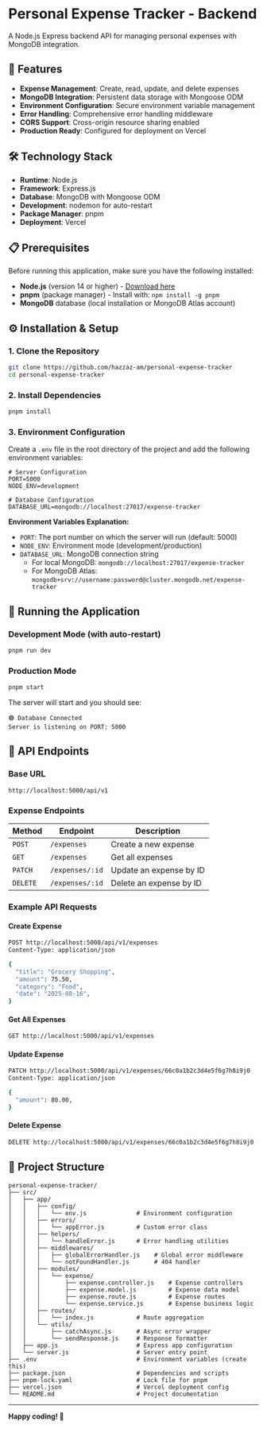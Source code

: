 # Personal Expense Tracker - Backend

A Node.js Express backend API for managing personal expenses with MongoDB integration.

## 🚀 Features

- **Expense Management**: Create, read, update, and delete expenses
- **MongoDB Integration**: Persistent data storage with Mongoose ODM
- **Environment Configuration**: Secure environment variable management
- **Error Handling**: Comprehensive error handling middleware
- **CORS Support**: Cross-origin resource sharing enabled
- **Production Ready**: Configured for deployment on Vercel

## 🛠️ Technology Stack

- **Runtime**: Node.js
- **Framework**: Express.js
- **Database**: MongoDB with Mongoose ODM
- **Development**: nodemon for auto-restart
- **Package Manager**: pnpm
- **Deployment**: Vercel

## 📋 Prerequisites

Before running this application, make sure you have the following installed:

- **Node.js** (version 14 or higher) - [Download here](https://nodejs.org/)
- **pnpm** (package manager) - Install with: `npm install -g pnpm`
- **MongoDB** database (local installation or MongoDB Atlas account)

## ⚙️ Installation & Setup

### 1. Clone the Repository

```bash
git clone https://github.com/hazzaz-am/personal-expense-tracker
cd personal-expense-tracker
```

### 2. Install Dependencies

```bash
pnpm install
```

### 3. Environment Configuration

Create a `.env` file in the root directory of the project and add the following environment variables:

```env
# Server Configuration
PORT=5000
NODE_ENV=development

# Database Configuration
DATABASE_URL=mongodb://localhost:27017/expense-tracker
```

**Environment Variables Explanation:**

- `PORT`: The port number on which the server will run (default: 5000)
- `NODE_ENV`: Environment mode (development/production)
- `DATABASE_URL`: MongoDB connection string
  - For local MongoDB: `mongodb://localhost:27017/expense-tracker`
  - For MongoDB Atlas: `mongodb+srv://username:password@cluster.mongodb.net/expense-tracker`


## 🚀 Running the Application

### Development Mode (with auto-restart)

```bash
pnpm run dev
```

### Production Mode

```bash
pnpm start
```

The server will start and you should see:

```
🟢 Database Connected
Server is listening on PORT: 5000
```

## 📡 API Endpoints

### Base URL

```
http://localhost:5000/api/v1
```

### Expense Endpoints

| Method   | Endpoint        | Description             |
| -------- | --------------- | ----------------------- |
| `POST`   | `/expenses`     | Create a new expense    |
| `GET`    | `/expenses`     | Get all expenses        |
| `PATCH`  | `/expenses/:id` | Update an expense by ID |
| `DELETE` | `/expenses/:id` | Delete an expense by ID |

### Example API Requests

#### Create Expense

```bash
POST http://localhost:5000/api/v1/expenses
Content-Type: application/json

{
  "title": "Grocery Shopping",
  "amount": 75.50,
  "category": "Food",
  "date": "2025-08-16",
}
```

#### Get All Expenses

```bash
GET http://localhost:5000/api/v1/expenses
```

#### Update Expense

```bash
PATCH http://localhost:5000/api/v1/expenses/66c0a1b2c3d4e5f6g7h8i9j0
Content-Type: application/json

{
  "amount": 80.00,
}
```

#### Delete Expense

```bash
DELETE http://localhost:5000/api/v1/expenses/66c0a1b2c3d4e5f6g7h8i9j0
```

## 📁 Project Structure

```
personal-expense-tracker/
├── src/
│   ├── app/
│   │   ├── config/
│   │   │   └── env.js              # Environment configuration
│   │   ├── errors/
│   │   │   └── appError.js         # Custom error class
│   │   ├── helpers/
│   │   │   └── handleError.js      # Error handling utilities
│   │   ├── middlewares/
│   │   │   ├── globalErrorHandler.js    # Global error middleware
│   │   │   └── notFoundHandler.js       # 404 handler
│   │   ├── modules/
│   │   │   └── expense/
│   │   │       ├── expense.controller.js    # Expense controllers
│   │   │       ├── expense.model.js         # Expense data model
│   │   │       ├── expense.route.js         # Expense routes
│   │   │       └── expense.service.js       # Expense business logic
│   │   ├── routes/
│   │   │   └── index.js            # Route aggregation
│   │   └── utils/
│   │       ├── catchAsync.js       # Async error wrapper
│   │       └── sendResponse.js     # Response formatter
│   ├── app.js                      # Express app configuration
│   └── server.js                   # Server entry point
├── .env                            # Environment variables (create this)
├── package.json                    # Dependencies and scripts
├── pnpm-lock.yaml                  # Lock file for pnpm
├── vercel.json                     # Vercel deployment config
└── README.md                       # Project documentation
```

---

**Happy coding! 🎉**
